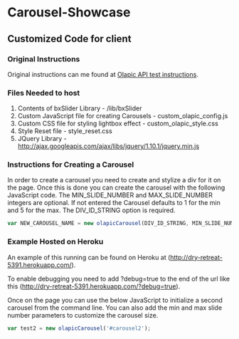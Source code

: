 # Carousel-Showcase

## Customized Code for client

### Original Instructions

Original instructions can me found at [Olapic API test instructions](https://gist.github.com/jaepanda/700be14948258d548c92).

### Files Needed to host

1. Contents of bxSlider Library - /lib/bxSlider
2. Custom JavaScript file for creating Carousels - custom_olapic_config.js
3. Custom CSS file for styling lightbox effect - custom_olapic_style.css
4. Style Reset file - style_reset.css
5. JQuery Library - http://ajax.googleapis.com/ajax/libs/jquery/1.10.1/jquery.min.js

### Instructions for Creating a Carousel

In order to create a carousel you need to create and stylize a div for it on the page. Once this is done you can create the carousel with the following JavaScript code. The MIN_SLIDE_NUMBER and MAX_SLIDE_NUMBER integers are optional. If not entered the Carousel defaults to 1 for the min and 5 for the max. The DIV_ID_STRING option is required.

```javascript
var NEW_CAROUSEL_NAME = new olapicCarousel(DIV_ID_STRING, MIN_SLIDE_NUMBER, MAX_SLIDE_NUMBER);
```

### Example Hosted on Heroku

An example of this running can be found on Heroku at (http://dry-retreat-5391.herokuapp.com/).

To enable debugging you need to add ?debug=true to the end of the url like this (http://dry-retreat-5391.herokuapp.com/?debug=true).

Once on the page you can use the below JavaScript to initialize a second carousel from the command line. You can also add the min and max slide number parameters to customize the carousel size.

```javascript
var test2 = new olapicCarousel('#carousel2');
```